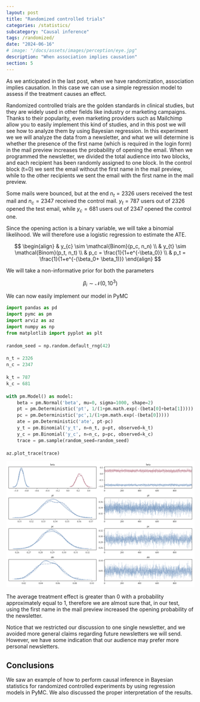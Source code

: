 ```yaml
---
layout: post
title: "Randomized controlled trials"
categories: /statistics/
subcategory: "Causal inference"
tags: /randomized/
date: "2024-06-16"
# image: "/docs/assets/images/perception/eye.jpg"
description: "When association implies causation"
section: 5
---
```


As we anticipated in the last post, when we have randomization, association
implies causation.
In this case we can use a simple regression model to assess if the treatment
causes an effect.

Randomized controlled trials are the golden standards in clinical studies,
but they are widely used in other fields like industry or marketing
campaigns.
Thanks to their popularity, even marketing providers such as Mailchimp allow you
to easily implement this kind of studies, and in this post we will see how
to analyze them by using Bayesian regression.
In this experiment we we will analyze the data from a newsletter, and what we will
determine is whether the presence of the first name (which is required
in the login form) in the mail preview increases the probability of opening the
email.
When we programmed the newsletter, we divided the total audience into
two blocks, and each recipient has been randomly assigned to one block.
In the control block (t=0) we sent the email without the first name in the mail
preview, while to the other recipients we sent the email with the first name
in the mail preview.

Some mails were bounced, but at the end $n_t = 2326$ users received the test mail
and $n_c = 2347$ received the control mail.
$y_t = 787$ users out of 2326 opened the test email, while $y_c=681$ users out
of 2347 opened the control one.

Since the opening action is a binary variable, we will take
a binomial likelihood.
We will therefore use a logistic regression to estimate the ATE.

$$
\begin{align}
&
y_{c} \sim \mathcal{Binom}(p_c, n_n)
\\
&
y_{t} \sim \mathcal{Binom}(p_t, n_t)
\\
&
p_c = \frac{1}{1+e^{-\beta_0}}
\\
&
p_t = \frac{1}{1+e^{-(\beta_0+ \beta_1)}}
\end{align}
$$

We will take a non-informative prior for both the parameters

$$
\beta_i \sim \mathcal{N}(0, 10^3)
$$

We can now easily implement our model in PyMC

```python
import pandas as pd
import pymc as pm
import arviz as az
import numpy as np
from matplotlib import pyplot as plt

random_seed = np.random.default_rng(42)

n_t = 2326
n_c = 2347

k_t = 787
k_c = 681

with pm.Model() as model:
    beta = pm.Normal('beta', mu=0, sigma=1000, shape=2)
    pt = pm.Deterministic('pt', 1/(1+pm.math.exp(-(beta[0]+beta[1]))))
    pc = pm.Deterministic('pc',1/(1+pm.math.exp(-(beta[0]))))
    ate = pm.Deterministic('ate', pt-pc)
    y_t = pm.Binomial('y_t', n=n_t, p=pt, observed=k_t)
    y_c = pm.Binomial('y_c', n=n_c, p=pc, observed=k_c)
    trace = pm.sample(random_seed=random_seed)

az.plot_trace(trace)
```

![The trace of our model](/docs/assets/images/statistics/randomized/trace.webp)

The average treatment effect is greater than 0 with a probability
approximately equal to 1,
therefore we are almost sure that, in our test,
using the first name in the mail preview increased the opening
probability of the newsletter.

Notice that we restricted our discussion to one single newsletter, and we
avoided more general claims regarding future newsletters we will send.
However, we have some indication that our audience may prefer more
personal newsletters.

## Conclusions

We saw an example of how to perform causal inference in Bayesian statistics for randomized controlled experiments
by using regression models in PyMC. We also discussed the proper interpretation of the results.
